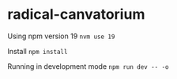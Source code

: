 # radical-canvatorium

Using npm version 19
`nvm use 19`

Install
`npm install`

Running in development mode
`npm run dev -- -o`
